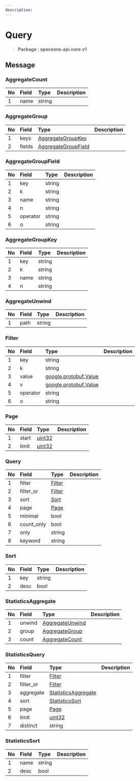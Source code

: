 ```yaml
---
description:  
---
```

# Query

>  **Package : spaceone.api.core.v1**

## 

## Message

### AggregateCount
| No | Field | Type |  Description |
| :--- | :--- | :--- | :--- |
| 1 | name |string||

### AggregateGroup
| No | Field | Type |  Description |
| :--- | :--- | :--- | :--- |
| 1 | keys |[AggregateGroupKey](Query.md#aggregategroupkey)||
| 2 | fields |[AggregateGroupField](Query.md#aggregategroupfield)||

### AggregateGroupField
| No | Field | Type |  Description |
| :--- | :--- | :--- | :--- |
| 1 | key |string||
| 2 | k |string||
| 3 | name |string||
| 4 | n |string||
| 5 | operator |string||
| 6 | o |string||

### AggregateGroupKey
| No | Field | Type |  Description |
| :--- | :--- | :--- | :--- |
| 1 | key |string||
| 2 | k |string||
| 3 | name |string||
| 4 | n |string||

### AggregateUnwind
| No | Field | Type |  Description |
| :--- | :--- | :--- | :--- |
| 1 | path |string||

### Filter
| No | Field | Type |  Description |
| :--- | :--- | :--- | :--- |
| 1 | key |string||
| 2 | k |string||
| 3 | value |[google.protobuf.Value](https://developers.google.com/protocol-buffers/docs/reference/overview)||
| 4 | v |[google.protobuf.Value](https://developers.google.com/protocol-buffers/docs/reference/overview)||
| 5 | operator |string||
| 6 | o |string||

### Page
| No | Field | Type |  Description |
| :--- | :--- | :--- | :--- |
| 1 | start |[uint32](https://github.com/protocolbuffers/protobuf/blob/master/src/google/protobuf/type.proto)||
| 2 | limit |[uint32](https://github.com/protocolbuffers/protobuf/blob/master/src/google/protobuf/type.proto)||

### Query
| No | Field | Type |  Description |
| :--- | :--- | :--- | :--- |
| 1 | filter |[Filter](Query.md#filter)||
| 2 | filter_or |[Filter](Query.md#filter)||
| 3 | sort |[Sort](Query.md#sort)||
| 4 | page |[Page](Query.md#page)||
| 5 | minimal |bool||
| 6 | count_only |bool||
| 7 | only |string||
| 8 | keyword |string||

### Sort
| No | Field | Type |  Description |
| :--- | :--- | :--- | :--- |
| 1 | key |string||
| 2 | desc |bool||

### StatisticsAggregate
| No | Field | Type |  Description |
| :--- | :--- | :--- | :--- |
| 1 | unwind |[AggregateUnwind](Query.md#aggregateunwind)||
| 2 | group |[AggregateGroup](Query.md#aggregategroup)||
| 3 | count |[AggregateCount](Query.md#aggregatecount)||

### StatisticsQuery
| No | Field | Type |  Description |
| :--- | :--- | :--- | :--- |
| 1 | filter |[Filter](Query.md#filter)||
| 2 | filter_or |[Filter](Query.md#filter)||
| 3 | aggregate |[StatisticsAggregate](Query.md#statisticsaggregate)||
| 4 | sort |[StatisticsSort](Query.md#statisticssort)||
| 5 | page |[Page](Query.md#page)||
| 6 | limit |[uint32](https://github.com/protocolbuffers/protobuf/blob/master/src/google/protobuf/type.proto)||
| 7 | distinct |string||

### StatisticsSort
| No | Field | Type |  Description |
| :--- | :--- | :--- | :--- |
| 1 | name |string||
| 2 | desc |bool||
